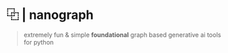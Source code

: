 # ⿻ | nanograph

> extremely fun & simple __foundational__ graph based generative ai tools for python

